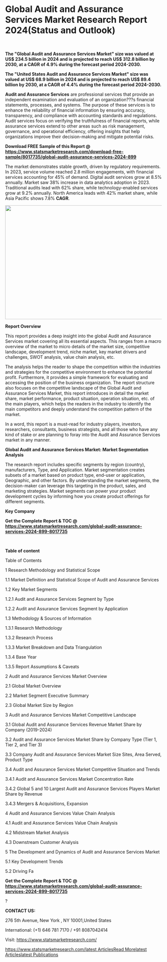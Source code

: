 <h1>Global Audit and Assurance Services Market Research Report 2024(Status and Outlook)</h1><br/><p><strong>The "Global Audit and Assurance Services Market" size was valued at US$ 234.5 billion in 2024 and is projected to reach US$ 312.8 billion by 2030, at a <strong>CAGR</strong> of 4.9% during the forecast period 2024-2030.</strong></p>
 
 
 
 <p><strong>The "United States Audit and Assurance Services Market" size was valued at US$ 68.9 billion in 2024 and is projected to reach US$ 89.4 billion by 2030, at a <strong>CAGR</strong> of 4.4% during the forecast period 2024-2030.</strong></p>
 
 
 
 <p><strong>Audit and Assurance Services</strong> are professional services that provide an independent examination and evaluation of an organization???s financial statements, processes, and systems. The purpose of these services is to enhance the reliability of financial information by ensuring accuracy, transparency, and compliance with accounting standards and regulations. Audit services focus on verifying the truthfulness of financial reports, while assurance services extend to other areas such as risk management, governance, and operational efficiency, offering insights that help organizations improve their decision-making and mitigate potential risks.</p>
 
 
 
 <p><strong>Download FREE Sample of this Report @ <a href="https://www.statsmarketresearch.com/download-free-sample/8017735/global-audit-assurance-services-2024-899">https://www.statsmarketresearch.com/download-free-sample/8017735/global-audit-assurance-services-2024-899</a></strong></p>
 
 
 
 <p>The market demonstrates stable growth, driven by regulatory requirements. In 2023, service volume reached 2.8 million engagements, with financial services accounting for 45% of demand. Digital audit services grow at 8.5% annually. Market saw 38% increase in data analytics adoption in 2023. Traditional audits lead with 62% share, while technology-enabled services grow at 9.2% annually. North America leads with 42% market share, while Asia Pacific shows 7.8% <strong>CAGR</strong>.</p>
 
 
 
 <p><img alt="" src="https://www.24marketreports.com/assets/report-images/AuditandAssuranceServicesMarket.png" style="height:366px; width:731px" /></p>
 
 
 
 <p><strong>Report Overview</strong></p>
 
 
 
 <p>This report provides a deep insight into the global Audit and Assurance Services market covering all its essential aspects. This ranges from a macro overview of the market to micro details of the market size, competitive landscape, development trend, niche market, key market drivers and challenges, SWOT analysis, value chain analysis, etc.</p>
 
 
 
 <p>The analysis helps the reader to shape the competition within the industries and strategies for the competitive environment to enhance the potential profit. Furthermore, it provides a simple framework for evaluating and accessing the position of the business organization. The report structure also focuses on the competitive landscape of the Global Audit and Assurance Services Market, this report introduces in detail the market share, market performance, product situation, operation situation, etc. of the main players, which helps the readers in the industry to identify the main competitors and deeply understand the competition pattern of the market.</p>
 
 
 
 <p>In a word, this report is a must-read for industry players, investors, researchers, consultants, business strategists, and all those who have any kind of stake or are planning to foray into the Audit and Assurance Services market in any manner.</p>
 
 
 
 <p><strong>Global Audit and Assurance Services Market: Market Segmentation Analysis</strong></p>
 
 
 
 <p>The research report includes specific segments by region (country), manufacturers, Type, and Application. Market segmentation creates subsets of a market based on product type, end-user or application, Geographic, and other factors. By understanding the market segments, the decision-maker can leverage this targeting in the product, sales, and marketing strategies. Market segments can power your product development cycles by informing how you create product offerings for different segments.</p>
 
 
 
 <p><strong>Key Company</strong></p>
 
 
 
 <div><b>Get the Complete Report & TOC @ <a href="https://www.statsmarketresearch.com/global-audit-assurance-services-2024-899-8017735">https://www.statsmarketresearch.com/global-audit-assurance-services-2024-899-8017735</a></b></div>
 
 
 
 <p><br />
 
 <b>Table of content</b></p>
 
 
 
 <p>Table of Contents<br />
 
 1 Research Methodology and Statistical Scope<br />
 
 1.1 Market Definition and Statistical Scope of Audit and Assurance Services<br />
 
 1.2 Key Market Segments<br />
 
 1.2.1 Audit and Assurance Services Segment by Type<br />
 
 1.2.2 Audit and Assurance Services Segment by Application<br />
 
 1.3 Methodology & Sources of Information<br />
 
 1.3.1 Research Methodology<br />
 
 1.3.2 Research Process<br />
 
 1.3.3 Market Breakdown and Data Triangulation<br />
 
 1.3.4 Base Year<br />
 
 1.3.5 Report Assumptions & Caveats<br />
 
 2 Audit and Assurance Services Market Overview<br />
 
 2.1 Global Market Overview<br />
 
 2.2 Market Segment Executive Summary<br />
 
 2.3 Global Market Size by Region<br />
 
 3 Audit and Assurance Services Market Competitive Landscape<br />
 
 3.1 Global Audit and Assurance Services Revenue Market Share by Company (2019-2024)<br />
 
 3.2 Audit and Assurance Services Market Share by Company Type (Tier 1, Tier 2, and Tier 3)<br />
 
 3.3 Company Audit and Assurance Services Market Size Sites, Area Served, Product Type<br />
 
 3.4 Audit and Assurance Services Market Competitive Situation and Trends<br />
 
 3.4.1 Audit and Assurance Services Market Concentration Rate<br />
 
 3.4.2 Global 5 and 10 Largest Audit and Assurance Services Players Market Share by Revenue<br />
 
 3.4.3 Mergers & Acquisitions, Expansion<br />
 
 4 Audit and Assurance Services Value Chain Analysis<br />
 
 4.1 Audit and Assurance Services Value Chain Analysis<br />
 
 4.2 Midstream Market Analysis<br />
 
 4.3 Downstream Customer Analysis<br />
 
 5 The Development and Dynamics of Audit and Assurance Services Market<br />
 
 5.1 Key Development Trends<br />
 
 5.2 Driving Fa</p>
 
 
 
 <div><b>Get the Complete Report & TOC @ <a href="https://www.statsmarketresearch.com/global-audit-assurance-services-2024-899-8017735">https://www.statsmarketresearch.com/global-audit-assurance-services-2024-899-8017735</a></b></div>
 
 
 
 <p>? </p>
 
 
 
 <p><b>CONTACT US:</b><br />
 
 276 5th Avenue, New York , NY 10001,United States<br />
 
 International: (+1) 646 781 7170 / +91 8087042414<br />
 
 Visit: <a href="https://www.statsmarketresearch.com/">https://www.statsmarketresearch.com/</a><br />
 
 <a href="https://gyeongbokgung.com">https://www.statsmarketresearch.com/</a><a href="https://hallyeomaritime.com">latest Articles</a><a href="https://jingwansa.com">Read More</a><a href="https://nguoiviet.jp/">latest Articles</a><a href="https://www.intelmarketresearch.com/">latest Publications</a></p>